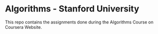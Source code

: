 # Algorithms - Stanford University

This repo contains the assignments done during the Algorithms Course on Coursera Website.

